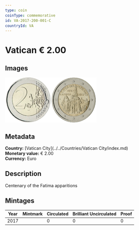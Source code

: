 ```yaml
---
type: coin
coinType: commemorative
id: VA-2017-200-001-C
countryId: VA
---
```


# Vatican € 2.00

## Images

<img src="../../Images/common-2007-200.webp" height="150" alt="Front image"><img src="Images/VA-2017-200-001.webp" height="150" alt="Back image">

## Metadata

**Country:** [Vatican City](../../Countries/Vatican City/index.md)\
**Monetary value:** € 2.00\
**Currency:** Euro

## Description
Centenary of the Fatima apparitions

## Mintages

| Year | Mintmark | Circulated | Brilliant Uncirculated | Proof |
| ---- | -------- | ---------- | ---------------------- | ----- |
| 2017 | | 0 | 0 | 0 |
